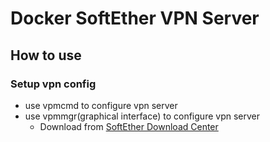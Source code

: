 # Docker SoftEther VPN Server

## How to use

### Setup vpn config

- use vpmcmd to configure vpn server
- use vpmmgr(graphical interface) to configure vpn server
  - Download from [SoftEther Download Center](https://www.softether-download.com/ja.aspx)
